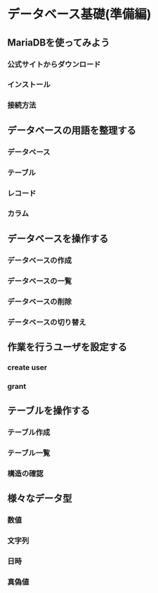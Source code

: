 # データベース基礎(準備編)

## MariaDBを使ってみよう

### 公式サイトからダウンロード

### インストール

### 接続方法

## データベースの用語を整理する

### データベース

### テーブル

### レコード

### カラム

## データベースを操作する

### データベースの作成

### データベースの一覧

### データベースの削除

### データベースの切り替え

## 作業を行うユーザを設定する

### create user

### grant

## テーブルを操作する

### テーブル作成

### テーブル一覧

### 構造の確認

## 様々なデータ型

### 数値

### 文字列

### 日時

### 真偽値
